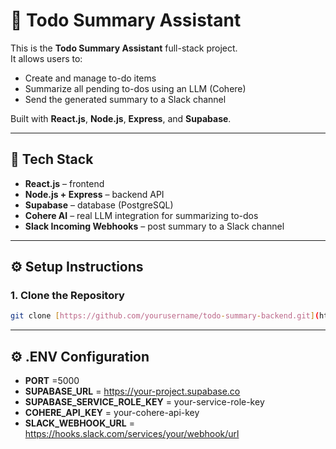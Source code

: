 # 📝 Todo Summary Assistant

This is the **Todo Summary Assistant** full-stack project.  
It allows users to:
- Create and manage to-do items
- Summarize all pending to-dos using an LLM (Cohere)
- Send the generated summary to a Slack channel

Built with **React.js**, **Node.js**, **Express**, and **Supabase**.

---

## 🚀 Tech Stack
- **React.js** – frontend
- **Node.js + Express** – backend API
- **Supabase** – database (PostgreSQL)
- **Cohere AI** – real LLM integration for summarizing to-dos
- **Slack Incoming Webhooks** – post summary to a Slack channel

---

## ⚙️ Setup Instructions

### 1. Clone the Repository

```bash
git clone [https://github.com/yourusername/todo-summary-backend.git](https://github.com/Cricketerboy/Todo-Summary-Assistant.git)
```
---
## ⚙️ .ENV Configuration
- **PORT** =5000
- **SUPABASE_URL** = https://your-project.supabase.co
- **SUPABASE_SERVICE_ROLE_KEY** = your-service-role-key
- **COHERE_API_KEY** = your-cohere-api-key
- **SLACK_WEBHOOK_URL** = https://hooks.slack.com/services/your/webhook/url




